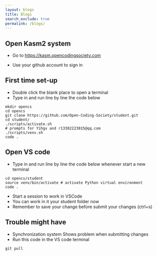 ```yaml
---
layout: blogs 
title: Blogs
search_exclude: true
permalink: /blogs/
---
```


## Open Kasm2 system
- Go to https://kasm.opencodingsociety.com

- Use your github account to sign in 



## First time set-up
- Double click the blank place to open a terminal
- Type in and run line by line the code below

<div class="language-bash highlighter-rouge"><div class="highlight"><pre class="highlight"><code><span class="nb">mkdir </span>opencs
<span class="nb">cd </span>opencs
git clone https://github.com/Open-Coding-Society/student.git
<span class="nb">cd </span>student/
./scripts/activate.sh <span class="c">
# prompts for Yihgv and r13302223015@qq.com </span>
./scripts/venv.sh
code <span class="nb">.</span>
</code></pre></div></div>



## Open VS code 

- Type in and run line by line the code below whenever start a new terminal
<div class="language-bash highlighter-rouge"><div class="highlight"><pre class="highlight"><code><span class="nb">cd </span>opencs/student
<span class="nb">source </span>venv/bin/activate <span class="c"># activate Python virtual environment</span>
code <span class="nb">.</span>
</code></pre></div></div>

  - Start a session to work in VSCode
  - You can work in it your student folder now
  - Remember to save your change before submit your changes (ctrl+s)

  ## Trouble might have
  - Synchronization system
  Shows problem when submitting changes
  - Run this code in the VS code terminal
  <div class="language-bash highlighter-rouge"><div class="highlight"><pre class="highlight"><code><span class="nb">git pull</span>
</code></pre></div></div>
